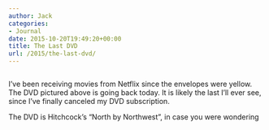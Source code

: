 ```yaml
---
author: Jack
categories:
- Journal
date: 2015-10-20T19:49:20+00:00
title: The Last DVD
url: /2015/the-last-dvd/
---
```


<figure><a class="fancybox" title="" href="https://www.baty.net/img/2015/netflix-dvd.jpg" rel="article0"><img src="https://www.baty.net/img/2015/netflix-dvd.jpg" alt="" /></a></figure> 

I’ve been receiving movies from Netflix since the envelopes were yellow. The DVD pictured above is going back today. It is likely the last I’ll ever see, since I’ve finally canceled my DVD subscription.

The DVD is Hitchcock’s “North by Northwest”, in case you were wondering